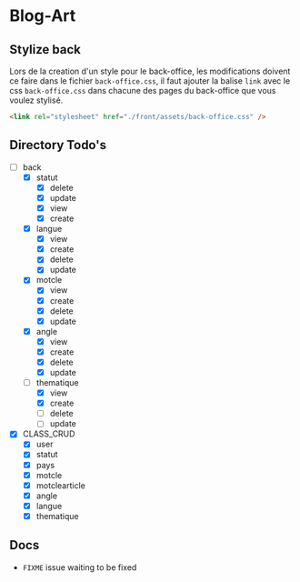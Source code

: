 # Blog-Art

## Stylize back

Lors de la creation d'un style pour le back-office, les modifications doivent ce faire dans le fichier `back-office.css`, il faut ajouter la balise `link` avec le css `back-office.css` dans chacune des pages du back-office que vous voulez stylisé.

```html
<link rel="stylesheet" href="./front/assets/back-office.css" />
```

## Directory Todo's

- [ ] back
  - [x] statut
    - [x] delete
    - [x] update
    - [x] view
    - [x] create
  - [x] langue
    - [x] view
    - [x] create
    - [x] delete
    - [x] update
  - [x] motcle
    - [x] view
    - [x] create
    - [x] delete
    - [x] update
  - [x] angle
    - [X] view
    - [X] create
    - [X] delete
    - [x] update
  - [ ] thematique
    - [x] view
    - [x] create
    - [ ] delete
    - [ ] update
- [x] CLASS_CRUD
  - [x] user
  - [x] statut
  - [x] pays
  - [x] motcle
  - [x] motclearticle
  - [x] angle
  - [x] langue
  - [x] thematique

## Docs

- `FIXME` issue waiting to be fixed
